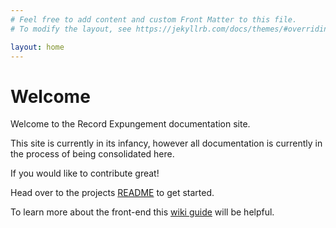 ```yaml
---
# Feel free to add content and custom Front Matter to this file.
# To modify the layout, see https://jekyllrb.com/docs/themes/#overriding-theme-defaults

layout: home
---
```


# [](#welcome)Welcome
Welcome to the Record Expungement documentation site.

This site is currently in its infancy, however all documentation is currently in the process of being consolidated here.

If you would like to contribute great!

Head over to the projects [README](https://github.com/codeforpdx/recordexpungPDX#recordexpungpdx) to get started.

To learn more about the front-end this [wiki guide](https://github.com/codeforpdx/recordexpungPDX/wiki/Frontend) will be helpful.
